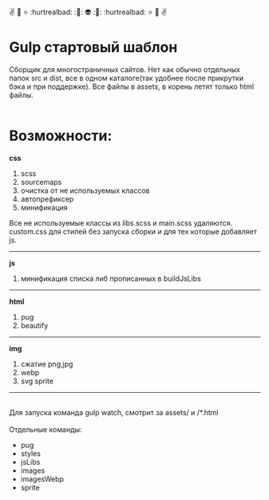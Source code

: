 :v:
:metal:
:star:
:hurtrealbad:
::hankey::
:alien:
::hankey::
:hurtrealbad:
:star:
:metal:
:v:
# Gulp стартовый шаблон
Сборщик для многостраничных сайтов. Нет как обычно отдельных папок src и dist, все в одном каталоге(так удобнее после прикрутки бэка и при поддержке). Все файлы в assets, в корень летят только html файлы.
<br>
<br>

# Возможности:

**css**
1. scss
2. sourcemaps
3. очистка от не используемых классов
4. автопрефиксер
5. минификация

Все не используемые классы из libs.scss и main.scss удаляются. сustom.css для стилей без запуска сборки и для тех которые добавляет js.

----------------

**js**
1. минификация списка либ прописанных в buildJsLibs

----------------

**html**
1. pug
2. beautify

----------------

**img**
1. сжатие png,jpg
2. webp
3. svg sprite

----------------
<br>
Для запуска команда gulp watch, смотрит за assets/ и /*.html
<br>
<br>
Отдельные команды:

+ pug 
+ styles
+ jsLibs
+ images
+ imagesWebp
+ sprite